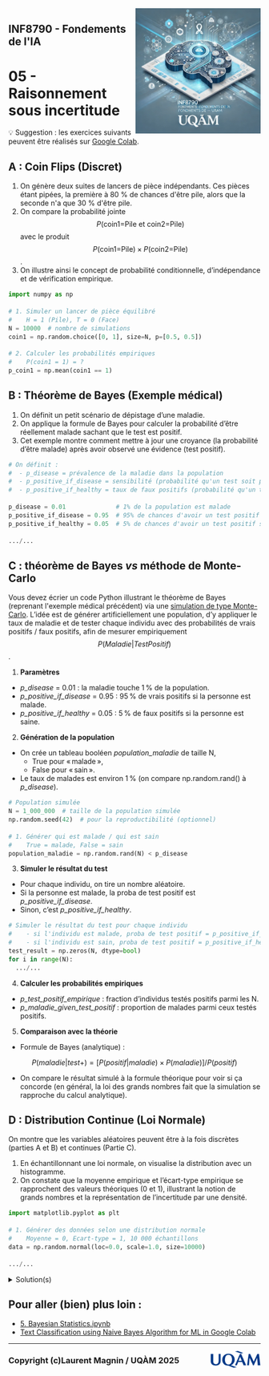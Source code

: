 <script type="text/javascript" async
  src="https://polyfill.io/v3/polyfill.min.js?features=es6">
</script>
<script type="text/javascript" async
  src="https://cdnjs.cloudflare.com/ajax/libs/mathjax/2.7.7/MathJax.js?config=TeX-MML-AM_CHTML">
</script>

<img style="float: right;" src="../../images/image_inf8790.png" alt="image_inf8790" width="250"/>

## INF8790 - Fondements de l'IA
# 05 - Raisonnement sous incertitude

:bulb: Suggestion : les exercices suivants peuvent être réalisés sur [Google Colab](https://colab.google).

## A : Coin Flips (Discret)
1.	On génère deux suites de lancers de pièce indépendants. Ces pièces étant pipées, la première à 80 % de chances d'être pile, alors que la seconde n'a que 30 % d'être pile.
1.	On compare la probabilité jointe $$P(\text{coin1=Pile et coin2=Pile})$$ avec le produit $$P(\text{coin1=Pile}) \times P(\text{coin2=Pile})$$.
1.	On illustre ainsi le concept de probabilité conditionnelle, d’indépendance et de vérification empirique.

```python
import numpy as np

# 1. Simuler un lancer de pièce équilibré
#    H = 1 (Pile), T = 0 (Face)
N = 10000  # nombre de simulations
coin1 = np.random.choice([0, 1], size=N, p=[0.5, 0.5])

# 2. Calculer les probabilités empiriques
#    P(coin1 = 1) = ?
p_coin1 = np.mean(coin1 == 1)
```

## B : Théorème de Bayes (Exemple médical)
1.	On définit un petit scénario de dépistage d’une maladie.
1.	On applique la formule de Bayes pour calculer la probabilité d’être réellement malade sachant que le test est positif.
1.	Cet exemple montre comment mettre à jour une croyance (la probabilité d’être malade) après avoir observé une évidence (test positif).

```python
# On définit :
#  - p_disease = prévalence de la maladie dans la population
#  - p_positive_if_disease = sensibilité (probabilité qu'un test soit positif si la personne est malade)
#  - p_positive_if_healthy = taux de faux positifs (probabilité qu'un test soit positif si la personne est saine)

p_disease = 0.01              # 1% de la population est malade
p_positive_if_disease = 0.95  # 95% de chances d'avoir un test positif si malade
p_positive_if_healthy = 0.05  # 5% de chances d'avoir un test positif si sain

.../...
```

## C : théorème de Bayes _vs_ méthode de Monte-Carlo

Vous devez écrier un code Python illustrant le théorème de Bayes (reprenant l'exemple médical précédent) via une [simulation de type Monte-Carlo](https://fr.wikipedia.org/wiki/Méthode_de_Monte-Carlo). L’idée est de générer artificiellement une population, d’y appliquer le taux de maladie et de tester chaque individu avec des probabilités de vrais positifs / faux positifs, afin de mesurer empiriquement $$P(Maladie|Test Positif)$$.

1.	**Paramètres**
-	_p_disease_ = 0.01 : la maladie touche 1 % de la population.
-	_p_positive_if_disease_ = 0.95 : 95 % de vrais positifs si la personne est malade.
-	_p_positive_if_healthy_ = 0.05 : 5 % de faux positifs si la personne est saine.
2.	**Génération de la population**
-	On crée un tableau booléen _population_maladie_ de taille N,
    - True pour « malade »,
    -	False pour « sain ».
-	Le taux de malades est environ 1 % (on compare np.random.rand() à _p_disease_).

```python
# Population simulée
N = 1_000_000  # taille de la population simulée
np.random.seed(42)  # pour la reproductibilité (optionnel)

# 1. Générer qui est malade / qui est sain
#    True = malade, False = sain
population_maladie = np.random.rand(N) < p_disease
```

3.	**Simuler le résultat du test**
- Pour chaque individu, on tire un nombre aléatoire.
- Si la personne est malade, la proba de test positif est _p_positive_if_disease_.
- Sinon, c’est _p_positive_if_healthy_.

```python
# Simuler le résultat du test pour chaque individu
#    - si l'individu est malade, proba de test positif = p_positive_if_disease
#    - si l'individu est sain, proba de test positif = p_positive_if_healthy
test_result = np.zeros(N, dtype=bool)
for i in range(N):
  .../...
````

4.	**Calculer les probabilités empiriques**
- _p_test_positif_empirique_ : fraction d’individus testés positifs parmi les N.
- _p_maladie_given_test_positif_ : proportion de malades parmi ceux testés positifs.
5.	**Comparaison avec la théorie**
- Formule de Bayes (analytique) :

$$P(maladie | test+) = [P(positif | maladie) × P(maladie)] / P(positif)$$
- On compare le résultat simulé à la formule théorique pour voir si ça concorde (en général, la loi des grands nombres fait que la simulation se rapproche du calcul analytique).

## D : Distribution Continue (Loi Normale)
On montre que les variables aléatoires peuvent être à la fois discrètes (parties A et B) et continues (Partie C).

1.	En échantillonnant une loi normale, on visualise la distribution avec un histogramme.
1.	On constate que la moyenne empirique et l’écart-type empirique se rapprochent des valeurs théoriques (0 et 1), illustrant la notion de grands nombres et la représentation de l’incertitude par une densité.

```python
import matplotlib.pyplot as plt

# 1. Générer des données selon une distribution normale
#    Moyenne = 0, Ecart-type = 1, 10 000 échantillons
data = np.random.normal(loc=0.0, scale=1.0, size=10000)

.../...
```

<details>
  <summary>Solution(s)</summary>
  <a href="https://colab.research.google.com/drive/1l6bG9qHchT7VsZ_9uocNJzlwzxjAc20p?usp=sharing">inf8790_probabilites.ipynb</a>
</details>


## Pour aller (bien) plus loin :
- [5. Bayesian Statistics.ipynb](https://colab.research.google.com/github/minireference/scipy2015_tutorial/blob/master/notebooks/5.%20Bayesian%20Statistics.ipynb)
- [Text Classification using Naive Bayes Algorithm for ML in Google Colab](https://medium.com/@sarakarim/text-classification-using-naive-bayes-algorithm-for-ml-in-google-colab-eea17a68c2d7)


--------------- 

<img style="float: right;" align="right" src="../../images/uqam.png" alt="uqàm" width="100"/>

### Copyright (c)Laurent Magnin / UQÀM 2025
